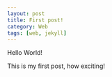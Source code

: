 ```yaml
---
layout: post
title: First post!
category: Web
tags: [web, jekyll]
---
```


Hello World!

This is my first post, how exciting!
